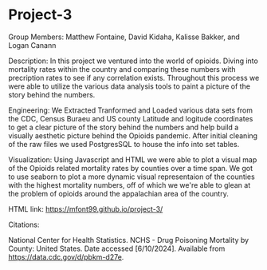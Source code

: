 # Project-3
Group Members: Matthew Fontaine, David Kidaha, Kalisse Bakker, and Logan Canann

Description: In this project we ventured into the world of opioids. Diving into mortality rates within the country and comparing these numbers with precription rates to see if any correlation exists. Throughout this process we were able to utilize the various data analysis tools to paint a picture of the story behind the numbers. 

Engineering: We Extracted Tranformed and Loaded various data sets from the CDC, Census Buraeu and US county Latitude and logitude coordinates to get a clear picture of the story behind the numbers and help build a visually aesthetic picture behind the Opioids pandemic. After initial cleaning of the raw files we used PostgresSQL to house the info into set tables.  


Visualization: Using Javascript and HTML we were able to plot a visual map of the Opioids related mortality rates by counties over a time span. We got to use seaborn to plot a more dynamic visual representaion of the counties with the highest mortality numbers, off of which we we're able to glean at the problem of opioids around the appalachian area of the country.   

HTML link: https://mfont99.github.io/project-3/


Citations:

National Center for Health Statistics. NCHS - Drug Poisoning Mortality by County: United States. Date accessed [6/10/2024]. Available from https://data.cdc.gov/d/pbkm-d27e.
